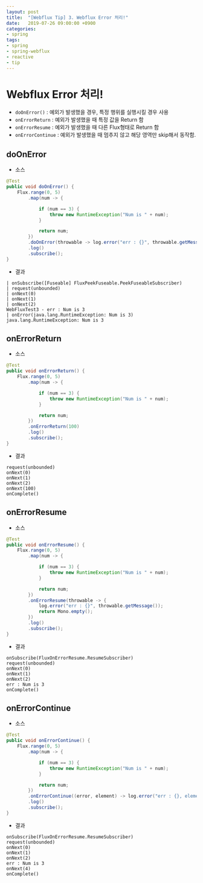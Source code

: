 ```yaml
---
layout: post
title:  "[Webflux Tip] 3. Webflux Error 처리!"
date:   2019-07-26 09:00:00 +0900
categories:
- spring
tags: 
- spring
- spring-webflux
- reactive
- tip
---
```


# Webflux Error 처리!
- `doOnError()` : 예외가 발생했을 경우, 특정 행위를 실행시킬 경우 사용
- `onErrorReturn` : 예외가 발생했을 때 특정 값을 Return 함
- `onErrorResume` : 예외가 발생했을 때 다른 Flux형태로 Return 함
- `onErrorContinue` : 예외가 발생했을 때 멈추지 않고 해당 영역만 skip해서 동작함.

## doOnError
- 소스
```java
@Test
public void doOnError() {
	Flux.range(0, 5)
		.map(num -> {

			if (num == 3) {
				throw new RuntimeException("Num is " + num);
			}

			return num;
		})
		.doOnError(throwable -> log.error("err : {}", throwable.getMessage()))
		.log()
		.subscribe();
}
```
- 결과
```
| onSubscribe([Fuseable] FluxPeekFuseable.PeekFuseableSubscriber)
| request(unbounded)
| onNext(0)
| onNext(1)
| onNext(2)
WebFluxTest3 - err : Num is 3
| onError(java.lang.RuntimeException: Num is 3)
java.lang.RuntimeException: Num is 3
```

## onErrorReturn
- 소스
```java
@Test
public void onErrorReturn() {
	Flux.range(0, 5)
		.map(num -> {

			if (num == 3) {
				throw new RuntimeException("Num is " + num);
			}

			return num;
		})
		.onErrorReturn(100)
		.log()
		.subscribe();
}
```
- 결과
```
request(unbounded)
onNext(0)
onNext(1)
onNext(2)
onNext(100)
onComplete()
```

## onErrorResume
- 소스
```java
@Test
public void onErrorResume() {
	Flux.range(0, 5)
		.map(num -> {

			if (num == 3) {
				throw new RuntimeException("Num is " + num);
			}

			return num;
		})
		.onErrorResume(throwable -> {
			log.error("err : {}", throwable.getMessage());
			return Mono.empty();
		})
		.log()
		.subscribe();
}
```
- 결과
```
onSubscribe(FluxOnErrorResume.ResumeSubscriber)
request(unbounded)
onNext(0)
onNext(1)
onNext(2)
err : Num is 3
onComplete()
```

## onErrorContinue
- 소스
```java
@Test
public void onErrorContinue() {
	Flux.range(0, 5)
		.map(num -> {

			if (num == 3) {
				throw new RuntimeException("Num is " + num);
			}

			return num;
		})
		.onErrorContinue((error, element) -> log.error("err : {}, element : {} ", error.getMessage(), element))
		.log()
		.subscribe();
}
```
- 결과
```
onSubscribe(FluxOnErrorResume.ResumeSubscriber)
request(unbounded)
onNext(0)
onNext(1)
onNext(2)
err : Num is 3
onNext(4)
onComplete()
```
